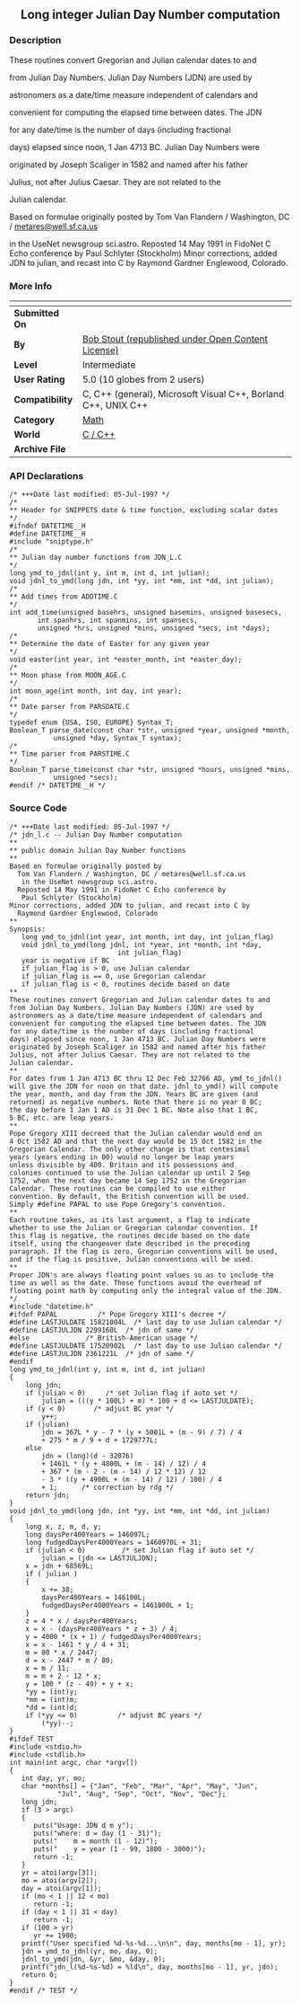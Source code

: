 ﻿<div align="center">

## Long integer Julian Day Number computation


</div>

### Description

These routines convert Gregorian and Julian calendar dates to and

from Julian Day Numbers. Julian Day Numbers (JDN) are used by

astronomers as a date/time measure independent of calendars and

convenient for computing the elapsed time between dates. The JDN

for any date/time is the number of days (including fractional

days) elapsed since noon, 1 Jan 4713 BC. Julian Day Numbers were

originated by Joseph Scaliger in 1582 and named after his father

Julius, not after Julius Caesar. They are not related to the

Julian calendar.

Based on formulae originally posted by Tom Van Flandern / Washington, DC / metares@well.sf.ca.us

in the UseNet newsgroup sci.astro. Reposted 14 May 1991 in FidoNet C Echo conference by Paul Schlyter (Stockholm) Minor corrections, added JDN to julian, and recast into C by Raymond Gardner Englewood, Colorado.
 
### More Info
 


<span>             |<span>
---                |---
**Submitted On**   |
**By**             |[Bob Stout \(republished under Open Content License\)](https://github.com/Planet-Source-Code/PSCIndex/blob/master/ByAuthor/bob-stout-republished-under-open-content-license.md)
**Level**          |Intermediate
**User Rating**    |5.0 (10 globes from 2 users)
**Compatibility**  |C, C\+\+ \(general\), Microsoft Visual C\+\+, Borland C\+\+, UNIX C\+\+
**Category**       |[Math](https://github.com/Planet-Source-Code/PSCIndex/blob/master/ByCategory/math__3-12.md)
**World**          |[C / C\+\+](https://github.com/Planet-Source-Code/PSCIndex/blob/master/ByWorld/c-c.md)
**Archive File**   |[](https://github.com/Planet-Source-Code/bob-stout-republished-under-open-content-license-long-integer-julian-day-number-computatio__3-731/archive/master.zip)

### API Declarations

```
/* +++Date last modified: 05-Jul-1997 */
/*
** Header for SNIPPETS date & time function, excluding scalar dates
*/
#ifndef DATETIME__H
#define DATETIME__H
#include "sniptype.h"
/*
** Julian day number functions from JDN_L.C
*/
long ymd_to_jdnl(int y, int m, int d, int julian);
void jdnl_to_ymd(long jdn, int *yy, int *mm, int *dd, int julian);
/*
** Add times from ADDTIME.C
*/
int add_time(unsigned basehrs, unsigned basemins, unsigned basesecs,
       int spanhrs, int spanmins, int spansecs,
       unsigned *hrs, unsigned *mins, unsigned *secs, int *days);
/*
** Determine the date of Easter for any given year
*/
void easter(int year, int *easter_month, int *easter_day);
/*
** Moon phase from MOON_AGE.C
*/
int moon_age(int month, int day, int year);
/*
** Date parser from PARSDATE.C
*/
typedef enum {USA, ISO, EUROPE} Syntax_T;
Boolean_T parse_date(const char *str, unsigned *year, unsigned *month,
           unsigned *day, Syntax_T syntax);
/*
** Time parser from PARSTIME.C
*/
Boolean_T parse_time(const char *str, unsigned *hours, unsigned *mins,
           unsigned *secs);
#endif /* DATETIME__H */
```


### Source Code

```
/* +++Date last modified: 05-Jul-1997 */
/* jdn_l.c -- Julian Day Number computation
**
** public domain Julian Day Number functions
**
Based on formulae originally posted by
  Tom Van Flandern / Washington, DC / metares@well.sf.ca.us
   in the UseNet newsgroup sci.astro.
  Reposted 14 May 1991 in FidoNet C Echo conference by
   Paul Schlyter (Stockholm)
Minor corrections, added JDN to julian, and recast into C by
  Raymond Gardner Englewood, Colorado
**
Synopsis:
   long ymd_to_jdnl(int year, int month, int day, int julian_flag)
   void jdnl_to_ymd(long jdnl, int *year, int *month, int *day,
                           int julian_flag)
   year is negative if BC
   if julian_flag is > 0, use Julian calendar
   if julian_flag is == 0, use Gregorian calendar
   if julian_flag is < 0, routines decide based on date
**
These routines convert Gregorian and Julian calendar dates to and
from Julian Day Numbers. Julian Day Numbers (JDN) are used by
astronomers as a date/time measure independent of calendars and
convenient for computing the elapsed time between dates. The JDN
for any date/time is the number of days (including fractional
days) elapsed since noon, 1 Jan 4713 BC. Julian Day Numbers were
originated by Joseph Scaliger in 1582 and named after his father
Julius, not after Julius Caesar. They are not related to the
Julian calendar.
**
For dates from 1 Jan 4713 BC thru 12 Dec Feb 32766 AD, ymd_to_jdnl()
will give the JDN for noon on that date. jdnl_to_ymd() will compute
the year, month, and day from the JDN. Years BC are given (and
returned) as negative numbers. Note that there is no year 0 BC;
the day before 1 Jan 1 AD is 31 Dec 1 BC. Note also that 1 BC,
5 BC, etc. are leap years.
**
Pope Gregory XIII decreed that the Julian calendar would end on
4 Oct 1582 AD and that the next day would be 15 Oct 1582 in the
Gregorian Calendar. The only other change is that centesimal
years (years ending in 00) would no longer be leap years
unless divisible by 400. Britain and its possessions and
colonies continued to use the Julian calendar up until 2 Sep
1752, when the next day became 14 Sep 1752 in the Gregorian
Calendar. These routines can be compiled to use either
convention. By default, the British convention will be used.
Simply #define PAPAL to use Pope Gregory's convention.
**
Each routine takes, as its last argument, a flag to indicate
whether to use the Julian or Gregorian calendar convention. If
this flag is negative, the routines decide based on the date
itself, using the changeover date described in the preceding
paragraph. If the flag is zero, Gregorian conventions will be used,
and if the flag is positive, Julian conventions will be used.
**
Proper JDN's are always floating point values so as to include the
time as well as the date. These functions avoid the overhead of
floating point math by computing only the integral value of the JDN.
*/
#include "datetime.h"
#ifdef PAPAL          /* Pope Gregory XIII's decree */
#define LASTJULDATE 15821004L  /* last day to use Julian calendar */
#define LASTJULJDN 2299160L  /* jdn of same */
#else              /* British-American usage */
#define LASTJULDATE 17520902L  /* last day to use Julian calendar */
#define LASTJULJDN 2361221L  /* jdn of same */
#endif
long ymd_to_jdnl(int y, int m, int d, int julian)
{
    long jdn;
    if (julian < 0)     /* set Julian flag if auto set */
        julian = (((y * 100L) + m) * 100 + d <= LASTJULDATE);
    if (y < 0)       /* adjust BC year */
        y++;
    if (julian)
        jdn = 367L * y - 7 * (y + 5001L + (m - 9) / 7) / 4
        + 275 * m / 9 + d + 1729777L;
    else
        jdn = (long)(d - 32076)
        + 1461L * (y + 4800L + (m - 14) / 12) / 4
        + 367 * (m - 2 - (m - 14) / 12 * 12) / 12
        - 3 * ((y + 4900L + (m - 14) / 12) / 100) / 4
        + 1;      /* correction by rdg */
    return jdn;
}
void jdnl_to_ymd(long jdn, int *yy, int *mm, int *dd, int julian)
{
    long x, z, m, d, y;
    long daysPer400Years = 146097L;
    long fudgedDaysPer4000Years = 1460970L + 31;
    if (julian < 0)         /* set Julian flag if auto set */
        julian = (jdn <= LASTJULJDN);
    x = jdn + 68569L;
    if ( julian )
    {
        x += 38;
        daysPer400Years = 146100L;
        fudgedDaysPer4000Years = 1461000L + 1;
    }
    z = 4 * x / daysPer400Years;
    x = x - (daysPer400Years * z + 3) / 4;
    y = 4000 * (x + 1) / fudgedDaysPer4000Years;
    x = x - 1461 * y / 4 + 31;
    m = 80 * x / 2447;
    d = x - 2447 * m / 80;
    x = m / 11;
    m = m + 2 - 12 * x;
    y = 100 * (z - 49) + y + x;
    *yy = (int)y;
    *mm = (int)m;
    *dd = (int)d;
    if (*yy <= 0)          /* adjust BC years */
        (*yy)--;
}
#ifdef TEST
#include <stdio.h>
#include <stdlib.h>
int main(int argc, char *argv[])
{
   int day, yr, mo;
   char *months[] = {"Jan", "Feb", "Mar", "Apr", "May", "Jun",
            "Jul", "Aug", "Sep", "Oct", "Nov", "Dec"};
   long jdn;
   if (3 > argc)
   {
      puts("Usage: JDN d m y");
      puts("where: d = day (1 - 31)");
      puts("    m = month (1 - 12)");
      puts("    y = year (1 - 99, 1800 - 3000)");
      return -1;
   }
   yr = atoi(argv[3]);
   mo = atoi(argv[2]);
   day = atoi(argv[1]);
   if (mo < 1 || 12 < mo)
      return -1;
   if (day < 1 || 31 < day)
      return -1;
   if (100 > yr)
      yr += 1900;
   printf("User specified %d-%s-%d...\n\n", day, months[mo - 1], yr);
   jdn = ymd_to_jdnl(yr, mo, day, 0);
   jdnl_to_ymd(jdn, &yr, &mo, &day, 0);
   printf("jdn_l(%d-%s-%d) = %ld\n", day, months[mo - 1], yr, jdn);
   return 0;
}
#endif /* TEST */
```

